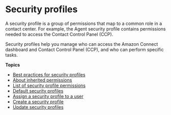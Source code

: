 # Security profiles<a name="connect-security-profiles"></a>

A security profile is a group of permissions that map to a common role in a contact center\. For example, the Agent security profile contains permissions needed to access the Contact Control Panel \(CCP\)\.

Security profiles help you manage who can access the Amazon Connect dashboard and Contact Control Panel \(CCP\), and who can perform specific tasks\. 

**Topics**
+ [Best practices for security profiles](security-profile-best-practices.md)
+ [About inherited permissions](inherited-permissions.md)
+ [List of security profile permissions](security-profile-list.md)
+ [Default security profiles](default-security-profiles.md)
+ [Assign a security profile to a user](assign-security-profile.md)
+ [Create a security profile](create-security-profile.md)
+ [Update security profiles](update-security-profiles.md)